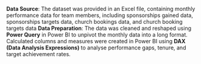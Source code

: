 **Data Source**: The dataset was provided in an Excel file, containing monthly performance data for team members, including sponsorships gained data, sponsorships targets data, church bookings data, and church booking targets data
**Data Preparation**:
The data was cleaned and reshaped using **Power Query** in Power BI to unpivot the monthly data into a long format.
Calculated columns and measures were created in Power BI using **DAX (Data Analysis Expressions)** to analyse performance gaps, tenure, and target achievement rates.


